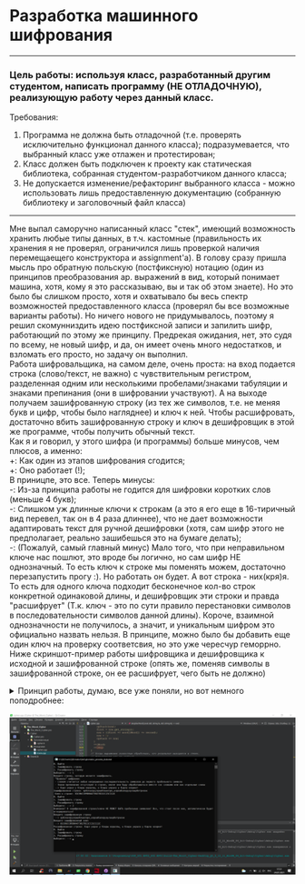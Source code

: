 # Разработка машинного шифрования
___ 
### Цель работы: используя класс, разработанный другим студентом, написать программу (НЕ ОТЛАДОЧНУЮ), реализующую работу через данный класс. 
Требования: 
1) Программа не должна быть отладочной (т.е. проверять исключительно функционал данного класса); подразумевается, что выбранный класс уже отлажен и протестирован;
2) Класс должен быть подключен к проекту как статическая библиотека, собранная студентом-разработчиком данного класса;
3) Не допускается изменение/рефакторинг выбранного класса - можно использовать лишь предоставленную документацию (собранную библиотеку и заголовочный файл класса)
___

Мне выпал саморучно написанный класс "стек", имеющий возможность хранить любые типы данных, в т.ч. кастомные (правильность их хранения я не проверял, ограничился лишь проверкой наличия перемещаещего конструктора и assignment'а). В голову сразу пришла мысль про обратную польскую (постфиксную) нотацию (один из принципов преобразования ар. выражений в вид, который понимает машина, хотя, кому я это рассказываю, вы и так об этом знаете). Но это было бы слишком просто, хотя и охватывало бы весь спектр возможностей предоставленного класса (проверял бы все возможные варианты работы). Но ничего нового не придумывалось, поэтому я решил скомунниздить идею постфиксной записи и запилить шифр, работающий по этому же принципу. Предрекая ожидания, нет, это судя по всему, не новый шифр, и да, он имеет очень много недостатков, и взломать его просто, но задачу он выполнил. <br/> Работа шифровальщика, на самом деле, очень проста: на вход подается строка (слово/текст, не важно) с чувствительным регистром, разделенная одним или несколькими пробелами/знаками табуляции и знаками препинания (они в шифровании участвуют). А на выходе получаем зашифрованную строку (из тех же символов, т.е. не меняя букв и цифр, чтобы было нагляднее) и ключ к ней. Чтобы расшифровать, достаточно вбить зашифрованную строку и ключ в дешифровщик в этой же программе, чтобы получить обычный текст. <br/> Как я и говорил, у этого шифра (и программы) больше минусов, чем плюсов, а именно: 
<br/> +: Как один из этапов шифрования сгодится;<br/> +: Оно работает (!);
<br/> В приницпе, это все. Теперь минусы:
<br/> -: Из-за принципа работы не годится для шифровки коротких слов (меньше 4 букв);<br/> -: Слишком уж длинные ключи к строкам (а это я его еще в 16-тиричный вид перевел, так он в 4 раза длиннее), что не дает возможности адаптировать текст для ручной дешифровки (хотя, сам шифр этого не предполагает, реально зашибешься это на бумаге делать); <br/> -: (Пожалуй, самый главный минус) Мало того, что при неправильном ключе нас пошлют, это вроде бы логично, но сам шифр НЕ однозначный. То есть ключ к строке мы поменять можем, достаточно перезапустить прогу :). Но работать он будет. А вот строка - них(кря)я. То есть для одного ключа подходит бесконечное кол-во строк конкретной одинаковой длины, и дешифровщик эти строки и правда "расшифрует" (Т.к. ключ - это по сути правило перестановки символов в последовательности символов данной длины). Короче, взаимной однозначности не получилось, а значит, и уникальным шифром это официально назвать нельзя. В принципе, можно было бы добавить еще один ключ на проверку соответсвия, но это уже чересчур геморрно. 
<br/> Ниже скриншот-пример работы шифровщика и дешифровщика к исходной и зашифрованной строке (опять же, поменяв символы в зашифрованной строке, он ее расшифрует, чего быть не должно)

<details>
  <summary>Принцип работы, думаю, все уже поняли, но вот немного поподробнее: </summary>
  1)  Входное слово/строка/текст преобразуется в строку без лишних пробельных символов;
  <br/>2)  Далее для каждого слова в строке (максимально тупым) рандомом создается арифмитическое выражение такой же длины, что и слово, из цифр 0 - 5, где 0 - число; 1 - знак низкого приоритета (+ и -); 2 - высокого (* и /); 3 - стоп-знак (о нем ниже); 4-5 - открывающаяся и закрывающаяся скобки соотвественно. Потом в соответсвие каждому элементу сгенерированного выражения из цифр 0-5 ставится буква из слова, и к выражению применяется посфиксная запись. Полученная после операции посл-ть букв и цифр в двоичном виде и есть часть зашифрованной строки и кода. Ах да, ну и потом, чтобы сложнее было понять, реверсируем и строку, и ключ (ненуаче). Так, применяя к каждому слову данный принцип, получаем каждый раз новые зашифрованные выражения, и конкатенируем их с зашифрованной частью и ключом. По этой причине шифр и работает плохо для коротких слов: для слова из трех букв шифров всего два: 010 (или 020, в принципе, не очень отличается), для которого посфиксная запись 001 (002).
  <br/>3)    Но вот проблема: Если зашифровать так строку изи, то обратно расшифровать уже все, гг. Почему? Да потому что если вдуматься в принцип работы, то станет понятно, что при расшифровке ключа обратно из постфиксной записи в человечекую могут быть неоднозначности: где кончается отдельное слово, как зашифровать слова из четного кол-ва букв (напр. четырех), и тд. Поэтому я ввел т.н. "стоп-знак": обычный ноль в конце четных слов. Что это дает? А то, что таким Макаром в конце каждого выражения ВСЕГДА будет последовательность из двух нулей, которая никак, кроме этого стоп-знака появиться не может (ну не может посфиксная запись кончаться на два числа, или начинаться со знака, т.е. не с нуля). И тогда, видя эту парочку, дешифровщик понимает: "ага, конец слова is out here". Но как тогда понять, нужно ли тут брать один ноль, или эти два нуля уже начало следующего слова? Тут опять же играет роль четность: мы идет задом-наперед при дешифровке, т.е. если кол-во цифр в записи четное, то один ноль из "00", это стоп-знак; если же нечетное - все норм, эти два нуля из следующего слова. 
  Таким образом, я не вижу способа связать зашифрованную строку с ключом, так как по сути, они друг от друга никак не зависят, но это уже другая история, ибо основную цель - заюзать левый класс в неотладочных целях - я выполнил. И согласитесь - выглядит она все таки как-никак "зашифрованно" :)
</details>
  
![Alt-текст](https://github.com/Infernalum/OOP_S01.EP02_S02.EP01/blob/master/The_Worst_Cipher/example.png)

